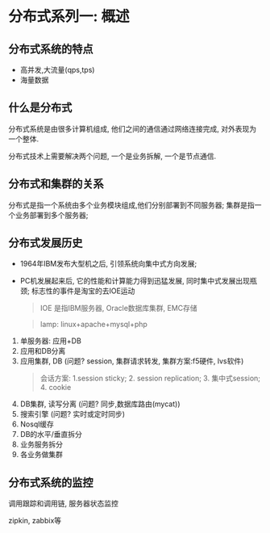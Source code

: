 # 分布式系列一: 概述

## 分布式系统的特点

* 高并发,大流量(qps,tps)
* 海量数据

## 什么是分布式

分布式系统是由很多计算机组成, 他们之间的通信通过网络连接完成, 对外表现为一个整体. 

分布式技术上需要解决两个问题, 一个是业务拆解, 一个是节点通信.

## 分布式和集群的关系

分布式是指一个系统由多个业务模块组成,他们分别部署到不同服务器;
集群是指一个业务部署到多个服务器;

## 分布式发展历史

* 1964年IBM发布大型机之后, 引领系统向集中式方向发展;
* PC机发展起来后, 它的性能和计算能力得到迅猛发展, 同时集中式发展出现瓶颈; 标志性的事件是淘宝的去IOE运动
    > IOE 是指IBM服务器, Oracle数据库集群, EMC存储

    > lamp: linux+apache+mysql+php

1. 单服务器: 应用+DB
2. 应用和DB分离
3. 应用集群, DB  (问题? session, 集群请求转发, 集群方案:f5硬件, lvs软件)
    > 会话方案: 1.session sticky; 2. session replication; 3. 集中式session; 4. cookie
4. DB集群, 读写分离 (问题? 同步,数据库路由(mycat))
5. 搜索引擎  (问题? 实时或定时同步)
6. Nosql缓存
7. DB的水平/垂直拆分
8. 业务服务拆分
9. 各业务做集群

## 分布式系统的监控

调用跟踪和调用链, 服务器状态监控

zipkin, zabbix等

